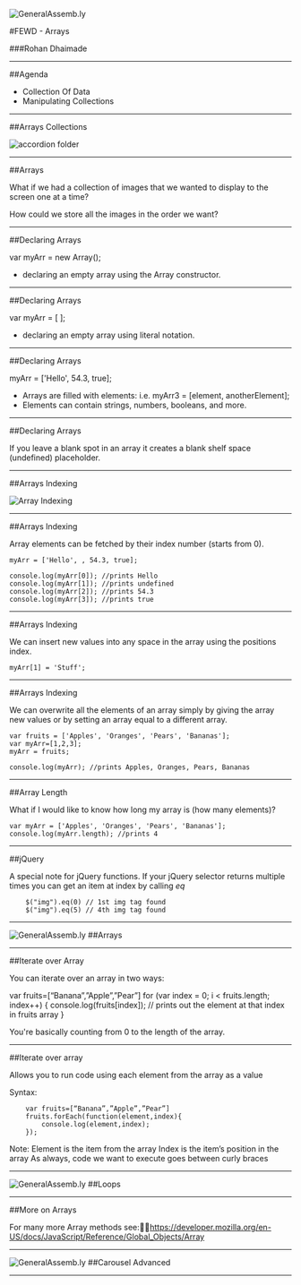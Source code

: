 ![GeneralAssemb.ly](../../img/icons/FEWD_Logo.png)

#FEWD - Arrays

###Rohan Dhaimade

---


##Agenda

*	Collection Of Data
*	Manipulating Collections

---


##Arrays Collections


![accordion folder](../../img/unit_1/accordian.jpg)

---


##Arrays

What if we had a collection of images that we wanted to display to the screen one at a time?

How could we store all the images in the order we want?

---

##Declaring Arrays

var myArr = new Array();

*	declaring an empty array using the Array constructor.

---


##Declaring Arrays

var myArr = [ ];

*	declaring an empty array using literal notation.

---

##Declaring Arrays

myArr = ['Hello', 54.3, true];

*	Arrays are filled with elements: i.e. myArr3 = [element, anotherElement];
*	Elements can contain strings, numbers, booleans, and more.


---

##Declaring Arrays


If you leave a blank spot in an array it creates a blank shelf space (undefined) placeholder.

---


##Arrays Indexing

![Array Indexing](../../img/unit_1/array_index_diagram.png)


---


##Arrays Indexing

Array elements can be fetched by their index number (starts from 0).

	myArr = ['Hello', , 54.3, true];

	console.log(myArr[0]); //prints Hello
	console.log(myArr[1]); //prints undefined
	console.log(myArr[2]); //prints 54.3
	console.log(myArr[3]); //prints true

---


##Arrays Indexing

We can insert new values into any space in the array using the positions index.

	myArr[1] = 'Stuff';


---


##Arrays Indexing

We can overwrite all the elements of an array simply by giving the array new values or by setting an array equal to a different array.

	var fruits = ['Apples', 'Oranges', 'Pears', 'Bananas'];
	var myArr=[1,2,3];
	myArr = fruits;

	console.log(myArr); //prints Apples, Oranges, Pears, Bananas

---

##Array Length

What if I would like to know how long my array is (how many elements)?

	var myArr = ['Apples', 'Oranges', 'Pears', 'Bananas'];
	console.log(myArr.length); //prints 4


--- 

##jQuery 

A special note for jQuery functions. If your jQuery selector returns multiple times you can get an item at index by calling *eq*

```
	$("img").eq(0) // 1st img tag found
	$("img").eq(5) // 4th img tag found
```

---

![GeneralAssemb.ly](../../img/icons/code_along.png)
##Arrays


---


##Iterate over Array

You can iterate over an array in two ways:

var fruits=[“Banana”,”Apple”,”Pear”]
for (var index = 0; i < fruits.length; index++) {
	console.log(fruits[index]); // prints out the element at that index in fruits array
}

You're basically counting from 0 to the length of the array.

---

##Iterate over array

Allows you to run code using each element from the array as a value

Syntax:

```
	var fruits=[“Banana”,”Apple”,”Pear”]
	fruits.forEach(function(element,index){
		console.log(element,index);
	});
```


Note:
Element is the item from the array
Index is the item’s position in the array
As always, code we want to execute goes between curly braces

---


![GeneralAssemb.ly](../../img/icons/code_along.png)
##Loops

--- 


##More on Arrays

For many more Array methods see:https://developer.mozilla.org/en-US/docs/JavaScript/Reference/Global_Objects/Array


---


![GeneralAssemb.ly](../../img/icons/exercise_icon_md.png)
##Carousel Advanced

---

